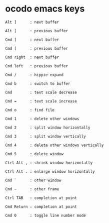 # ocodo emacs keys


    Alt ]      : next buffer
    
    Alt [      : previous buffer
    
    Cmd ]      : next buffer
    
    Cmd [      : previous buffer
    
    Cmd right  : next buffer
    
    Cmd left   : previous buffer
    
    Cmd /      : hippie expand
    
    Cmd b      : switch to buffer
    
    Cmd        : text scale decrease
    
    Cmd =      : text scale increase
    
    Cmd o      : find file
    
    Cmd 1      : delete other windows
    
    Cmd 2      : split window horizontally
    
    Cmd 3      : split window vertically
    
    Cmd 4      : delete other windows vertically
    
    Cmd 5      : delete window
    
    Ctrl Alt , : shrink window horizontally
    
    Ctrl Alt . : enlarge window horizontally
    
    Cmd `      : other window
    
    Cmd ~      : other frame
    
    Ctrl TAB   : completion at point
    
    Cmd Return : completion at point
    
    Cmd 0      : toggle line number mode

